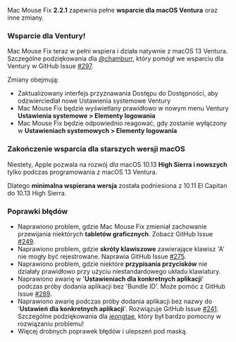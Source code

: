 Mac Mouse Fix **2.2.1** zapewnia pełne **wsparcie dla macOS Ventura** oraz inne zmiany.

### Wsparcie dla Ventury!
Mac Mouse Fix teraz w pełni wspiera i działa natywnie z macOS 13 Ventura.
Szczególne podziękowania dla [@chamburr](https://github.com/chamburr), który pomógł we wsparciu dla Ventury w GitHub Issue [#297](https://github.com/noah-nuebling/mac-mouse-fix/issues/297).

Zmiany obejmują:

- Zaktualizowany interfejs przyznawania Dostępu do Dostępności, aby odzwierciedlał nowe Ustawienia systemowe Ventury
- Mac Mouse Fix będzie wyświetlany prawidłowo w nowym menu Ventury **Ustawienia systemowe > Elementy logowania**
- Mac Mouse Fix będzie odpowiednio reagować, gdy zostanie wyłączony w **Ustawieniach systemowych > Elementy logowania**

### Zakończenie wsparcia dla starszych wersji macOS

Niestety, Apple pozwala na rozwój _dla_ macOS 10.13 **High Sierra i nowszych** tylko podczas programowania _z_ macOS 13 Ventura.

Dlatego **minimalna wspierana wersja** została podniesiona z 10.11 El Capitan do 10.13 High Sierra.

### Poprawki błędów

- Naprawiono problem, gdzie Mac Mouse Fix zmieniał zachowanie przewijania niektórych **tabletów graficznych**. Zobacz GitHub Issue [#249](https://github.com/noah-nuebling/mac-mouse-fix/issues/249).
- Naprawiono problem, gdzie **skróty klawiszowe** zawierające klawisz 'A' nie mogły być rejestrowane. Naprawia GitHub Issue [#275](https://github.com/noah-nuebling/mac-mouse-fix/issues/275).
- Naprawiono problem, gdzie niektóre **przypisania przycisków** nie działały prawidłowo przy użyciu niestandardowego układu klawiatury.
- Naprawiono awarię w '**Ustawieniach dla konkretnych aplikacji**' podczas próby dodania aplikacji bez 'Bundle ID'. Może pomóc z GitHub Issue [#289](https://github.com/noah-nuebling/mac-mouse-fix/issues/289).
- Naprawiono awarię podczas próby dodania aplikacji bez nazwy do '**Ustawień dla konkretnych aplikacji**'. Rozwiązuje GitHub Issue [#241](https://github.com/noah-nuebling/mac-mouse-fix/issues/241). Szczególne podziękowania dla [jeongtae](https://github.com/jeongtae), który był bardzo pomocny w rozwiązaniu problemu!
- Więcej drobnych poprawek błędów i ulepszeń pod maską.